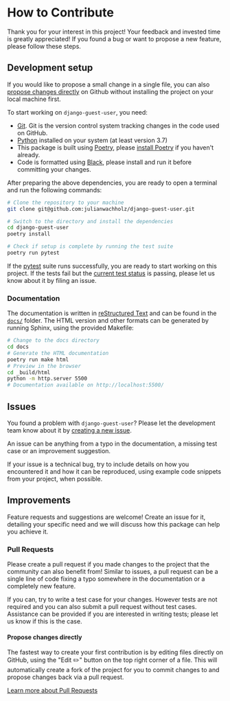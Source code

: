 # How to Contribute

Thank you for your interest in this project! Your feedback and invested time is
greatly appreciated! If you found a bug or want to propose a new feature,
please follow these steps.

## Development setup

If you would like to propose a small change in a single file, you can also
[propose changes directly](#propose-changes-directly) on Github without installing
the project on your local machine first.

To start working on `django-guest-user`, you need:

- [Git](https://git-scm.com/book/en/v2/Getting-Started-Installing-Git).
  Git is the version control system tracking changes in the code used on GitHub.
- [Python](https://www.python.org/downloads/) installed on your system
  (at least version 3.7)
- This package is built using [Poetry](https://python-poetry.org/), please
  [install Poetry](https://python-poetry.org/docs/#installation)
  if you haven't already.
- Code is formatted using [Black](https://black.readthedocs.io/en/stable/),
  please install and run it before committing your changes.

After preparing the above dependencies, you are ready to open a terminal and
run the following commands:

```bash
# Clone the repository to your machine
git clone git@github.com:julianwachholz/django-guest-user.git

# Switch to the directory and install the dependencies
cd django-guest-user
poetry install

# Check if setup is complete by running the test suite
poetry run pytest
```

If the [pytest](https://docs.pytest.org/) suite runs successfully, you are ready
to start working on this project. If the tests fail but the
[current test status](https://github.com/julianwachholz/django-guest-user/actions/workflows/test.yml)
is passing, please let us know about it by filing an issue.

### Documentation

The documentation is written in
[reStructured Text](https://www.sphinx-doc.org/en/master/usage/restructuredtext/basics.html)
and can be found in the [`docs/`](/docs) folder. The HTML version and other
formats can be generated by running Sphinx, using the provided Makefile:

```bash
# Change to the docs directory
cd docs
# Generate the HTML documentation
poetry run make html
# Preview in the browser
cd _build/html
python -m http.server 5500
# Documentation available on http://localhost:5500/
```

## Issues

You found a problem with `django-guest-user`? Please let the development team
know about it by [creating a new issue](https://github.com/julianwachholz/django-guest-user/issues/new).

An issue can be anything from a typo in the documentation, a missing test case or
an improvement suggestion.

If your issue is a technical bug, try to include details on how you encountered
it and how it can be reproduced, using example code snippets from your project,
when possible.

## Improvements

Feature requests and suggestions are welcome! Create an issue for it, detailing
your specific need and we will discuss how this package can help you achieve it.

### Pull Requests

Please create a pull request if you made changes to the project that the community
can also benefit from! Similar to issues, a pull request can be a single line of
code fixing a typo somewhere in the documentation or a completely new feature.

If you can, try to write a test case for your changes. However tests are not
required and you can also submit a pull request without test cases. Assistance
can be provided if you are interested in writing tests; please let us know if
this is the case.

#### Propose changes directly

The fastest way to create your first contribution is by editing files directly
on GitHub, using the "Edit ✏️" button on the top right corner of a file.
This will automatically create a fork of the project for you to commit changes to
and propose changes back via a pull request.

[Learn more about Pull Requests](https://docs.github.com/en/pull-requests/collaborating-with-pull-requests/proposing-changes-to-your-work-with-pull-requests/about-pull-requests)
